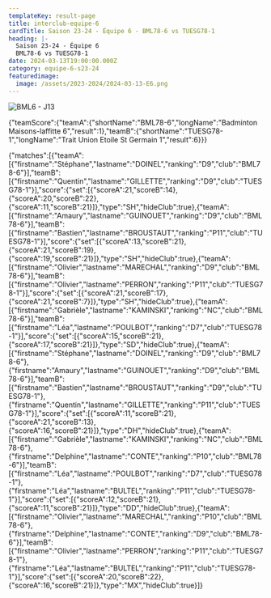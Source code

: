 ```yaml
---
templateKey: result-page
title: interclub-equipe-6
cardTitle: Saison 23-24 - Équipe 6 - BML78-6 vs TUESG78-1 
heading: |-
  Saison 23-24 - Équipe 6
  BML78-6 vs TUESG78-1
date: 2024-03-13T19:00:00.000Z
category: equipe-6-s23-24
featuredimage:
  image: /assets/2023-2024/2024-03-13-E6.png
---
```

![](/assets/2023-2024/2024-03-13-E6.png "BML6 - J13")

<teamscoreboard>{"teamScore":{"teamA":{"shortName":"BML78-6","longName":"Badminton Maisons-laffitte 6","result":1},"teamB":{"shortName":"TUESG78-1","longName":"Trait Union Etoile St Germain 1","result":6}}}</teamscoreboard>

<scoreboard>{"matches":[{"teamA":[{"firstname":"Stéphane","lastname":"DOINEL","ranking":"D9","club":"BML78-6"}],"teamB":[{"firstname":"Quentin","lastname":"GILLETTE","ranking":"D9","club":"TUESG78-1"}],"score":{"set":[{"scoreA":21,"scoreB":14},{"scoreA":20,"scoreB":22},{"scoreA":11,"scoreB":21}]},"type":"SH","hideClub":true},{"teamA":[{"firstname":"Amaury","lastname":"GUINOUET","ranking":"D9","club":"BML78-6"}],"teamB":[{"firstname":"Bastien","lastname":"BROUSTAUT","ranking":"P11","club":"TUESG78-1"}],"score":{"set":[{"scoreA":13,"scoreB":21},{"scoreA":21,"scoreB":19},{"scoreA":19,"scoreB":21}]},"type":"SH","hideClub":true},{"teamA":[{"firstname":"Olivier","lastname":"MARECHAL","ranking":"D9","club":"BML78-6"}],"teamB":[{"firstname":"Olivier","lastname":"PERRON","ranking":"P11","club":"TUESG78-1"}],"score":{"set":[{"scoreA":21,"scoreB":17},{"scoreA":21,"scoreB":7}]},"type":"SH","hideClub":true},{"teamA":[{"firstname":"Gabrièle","lastname":"KAMINSKI","ranking":"NC","club":"BML78-6"}],"teamB":[{"firstname":"Léa","lastname":"POULBOT","ranking":"D7","club":"TUESG78-1"}],"score":{"set":[{"scoreA":15,"scoreB":21},{"scoreA":17,"scoreB":21}]},"type":"SD","hideClub":true},{"teamA":[{"firstname":"Stéphane","lastname":"DOINEL","ranking":"D9","club":"BML78-6"},{"firstname":"Amaury","lastname":"GUINOUET","ranking":"D9","club":"BML78-6"}],"teamB":[{"firstname":"Bastien","lastname":"BROUSTAUT","ranking":"D9","club":"TUESG78-1"},{"firstname":"Quentin","lastname":"GILLETTE","ranking":"P11","club":"TUESG78-1"}],"score":{"set":[{"scoreA":11,"scoreB":21},{"scoreA":21,"scoreB":13},{"scoreA":16,"scoreB":21}]},"type":"DH","hideClub":true},{"teamA":[{"firstname":"Gabrièle","lastname":"KAMINSKI","ranking":"NC","club":"BML78-6"},{"firstname":"Delphine","lastname":"CONTE","ranking":"P10","club":"BML78-6"}],"teamB":[{"firstname":"Léa","lastname":"POULBOT","ranking":"D7","club":"TUESG78-1"},{"firstname":"Léa","lastname":"BULTEL","ranking":"P11","club":"TUESG78-1"}],"score":{"set":[{"scoreA":12,"scoreB":21},{"scoreA":11,"scoreB":21}]},"type":"DD","hideClub":true},{"teamA":[{"firstname":"Olivier","lastname":"MARECHAL","ranking":"P10","club":"BML78-6"},{"firstname":"Delphine","lastname":"CONTE","ranking":"D9","club":"BML78-6"}],"teamB":[{"firstname":"Olivier","lastname":"PERRON","ranking":"P11","club":"TUESG78-1"},{"firstname":"Léa","lastname":"BULTEL","ranking":"P11","club":"TUESG78-1"}],"score":{"set":[{"scoreA":20,"scoreB":22},{"scoreA":16,"scoreB":21}]},"type":"MX","hideClub":true}]}</scoreboard>
